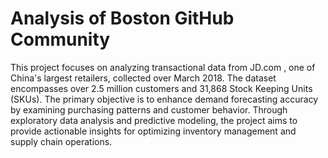 # Analysis of Boston GitHub Community
 This project focuses on analyzing transactional data from JD.com , one of China's largest retailers, collected over March 2018. The dataset encompasses over 2.5 million customers and 31,868 Stock Keeping Units (SKUs). The primary objective is to enhance demand forecasting accuracy by examining purchasing patterns and customer behavior. Through exploratory data analysis and predictive modeling, the project aims to provide actionable insights for optimizing inventory management and supply chain operations.
